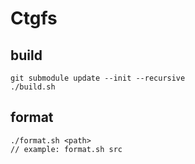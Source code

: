 # Ctgfs

## build
```
git submodule update --init --recursive
./build.sh
```
## format
```
./format.sh <path>
// example: format.sh src
```
